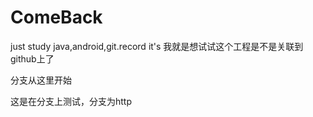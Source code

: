 # ComeBack
just study java,android,git.record it's
我就是想试试这个工程是不是关联到github上了


分支从这里开始

这是在分支上测试，分支为http